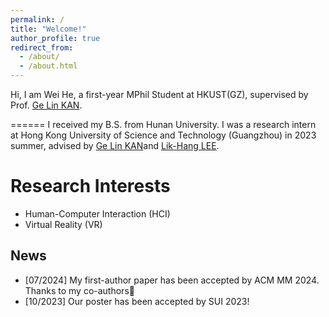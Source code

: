 ```yaml
---
permalink: /
title: "Welcome!"
author_profile: true
redirect_from: 
  - /about/
  - /about.html
---
```


Hi, I am Wei He, a first-year MPhil Student at HKUST(GZ), supervised by Prof. [Ge Lin KAN](https://facultyprofiles.hkust-gz.edu.cn/faculty-personal-page/KAN-GeLin/gelin).

======
I received my B.S. from Hunan University. I was a research intern at Hong Kong University of Science and Technology (Guangzhou) in 2023 summer, advised by [Ge Lin KAN](https://facultyprofiles.hkust-gz.edu.cn/faculty-personal-page/KAN-GeLin/gelin)and [Lik-Hang LEE](https://www.lhlee.com/).

Research Interests
======
- Human-Computer Interaction (HCI)
- Virtual Reality (VR)

News
------
- [07/2024] My first-author paper has been accepted by ACM MM 2024. Thanks to my co-authors🎉
- [10/2023] Our poster has been accepted by SUI 2023!

